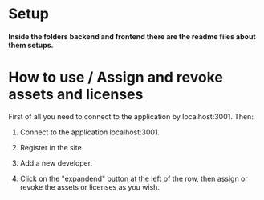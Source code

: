 # Setup

#### Inside the folders backend and frontend there are the readme files about them setups.

#

# How to use / Assign and revoke assets and licenses

First of all you need to connect to the application by localhost:3001. Then:

1) Connect to the application localhost:3001.

2) Register in the site.

3) Add a new developer.

4) Click on the "expandend" button at the left of the row, then assign or revoke the assets or licenses as you wish.